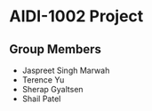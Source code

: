# AIDI-1002 Project

## Group Members
- Jaspreet Singh Marwah
- Terence Yu
- Sherap Gyaltsen
- Shail Patel
